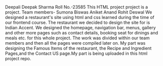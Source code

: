 Deepali Deepak Sharma
Roll No.-23585
This HTML project project is a project.
Team members-
Sumona Biswas
Aniket Anand
Rohit Deswal
We designed a restaurant's site using html and css learned during the time of our frontend course. The restaurant we decided to design the site for is Indian Accent. We designed the homepage, navigation bar, menus, gallery and other more pages such as contact details, booking seat for dinings and meals etc. for this whole project.
The work was divided within our team members and then all the pages were compiled later on. 
My part was designing the Famous Items of the restaurant, the Recipe and Ingredient Pages,and the Contact US page.My part is being uploaded in this html project repo.
